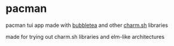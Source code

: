 # pacman

pacman tui app made with [bubbletea](https://github.com/charmbracelet/bubbletea) and other [charm.sh](https://charm.sh) libraries

made for trying out charm.sh libraries and elm-like architectures
